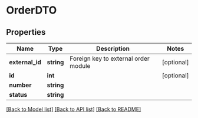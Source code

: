# OrderDTO

## Properties
Name | Type | Description | Notes
------------ | ------------- | ------------- | -------------
**external_id** | **string** | Foreign key to external order module | [optional] 
**id** | **int** |  | [optional] 
**number** | **string** |  | 
**status** | **string** |  | 

[[Back to Model list]](../README.md#documentation-for-models) [[Back to API list]](../README.md#documentation-for-api-endpoints) [[Back to README]](../README.md)



